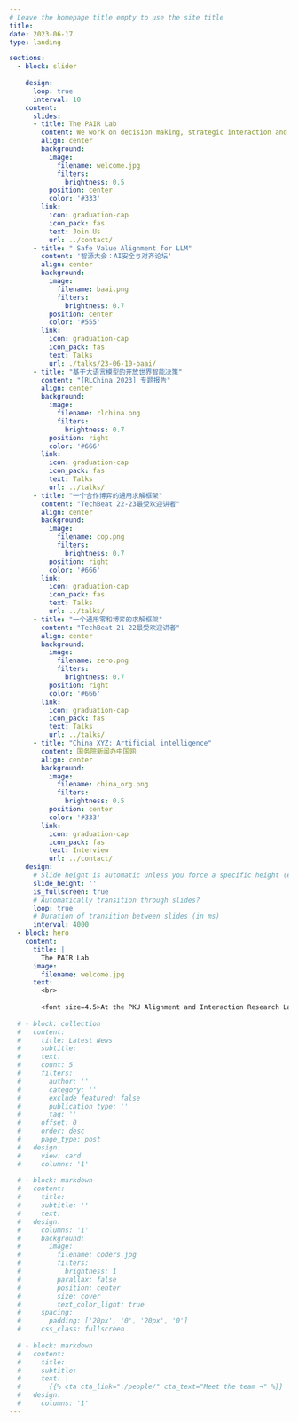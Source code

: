 ```yaml
---
# Leave the homepage title empty to use the site title
title:
date: 2023-06-17
type: landing

sections:
  - block: slider
    
    design:
      loop: true
      interval: 10
    content:
      slides:
      - title: The PAIR Lab 
        content: We work on decision making, strategic interaction and alignment
        align: center
        background:
          image:
            filename: welcome.jpg
            filters:
              brightness: 0.5
          position: center
          color: '#333'
        link:
          icon: graduation-cap
          icon_pack: fas
          text: Join Us
          url: ../contact/
      - title: " Safe Value Alignment for LLM"
        content: '智源大会：AI安全与对齐论坛'
        align: center
        background:
          image:
            filename: baai.png
            filters:
              brightness: 0.7
          position: center
          color: '#555'
        link:
          icon: graduation-cap
          icon_pack: fas
          text: Talks
          url: ./talks/23-06-10-baai/
      - title: "基于大语言模型的开放世界智能决策"
        content: "[RLChina 2023] 专题报告"
        align: center
        background:
          image:
            filename: rlchina.png
            filters:
              brightness: 0.7
          position: right
          color: '#666'
        link:
          icon: graduation-cap
          icon_pack: fas
          text: Talks
          url: ../talks/
      - title: "一个合作博弈的通用求解框架"
        content: "TechBeat 22-23最受欢迎讲者"
        align: center
        background:
          image:
            filename: cop.png
            filters:
              brightness: 0.7
          position: right
          color: '#666'
        link:
          icon: graduation-cap
          icon_pack: fas
          text: Talks
          url: ../talks/
      - title: "一个通用零和博弈的求解框架"
        content: "TechBeat 21-22最受欢迎讲者"
        align: center
        background:
          image:
            filename: zero.png
            filters:
              brightness: 0.7
          position: right
          color: '#666'
        link:
          icon: graduation-cap
          icon_pack: fas
          text: Talks
          url: ../talks/
      - title: "China XYZ: Artificial intelligence"
        content: 国务院新闻办中国网
        align: center
        background:
          image:
            filename: china_org.png
            filters:
              brightness: 0.5
          position: center
          color: '#333'
        link:
          icon: graduation-cap
          icon_pack: fas
          text: Interview
          url: ../contact/
    design:
      # Slide height is automatic unless you force a specific height (e.g. '400px')
      slide_height: ''
      is_fullscreen: true
      # Automatically transition through slides?
      loop: true
      # Duration of transition between slides (in ms)
      interval: 4000
  - block: hero
    content:
      title: |
        The PAIR Lab
      image:
        filename: welcome.jpg
      text: |
        <br>
        
        <font size=4.5>At the PKU Alignment and Interaction Research Lab (PAIR Lab), we address the fundamental challenges in decision-making, strategic interactions, and value alignment towards achieving AGI. Our expertise encompasses **reinforcement learning** for refined decision-making, **multi-agent systems and game theory** for complex interactions, and **RLHF** techniques for secure AGI-human value alignment. Our integrative methodology aims to guide AGI development towards a safe, beneficial future in synchrony with humanity.</font>
  
  # - block: collection
  #   content:
  #     title: Latest News
  #     subtitle:
  #     text:
  #     count: 5
  #     filters:
  #       author: ''
  #       category: ''
  #       exclude_featured: false
  #       publication_type: ''
  #       tag: ''
  #     offset: 0
  #     order: desc
  #     page_type: post
  #   design:
  #     view: card
  #     columns: '1'
  
  # - block: markdown
  #   content:
  #     title:
  #     subtitle: ''
  #     text:
  #   design:
  #     columns: '1'
  #     background:
  #       image: 
  #         filename: coders.jpg
  #         filters:
  #           brightness: 1
  #         parallax: false
  #         position: center
  #         size: cover
  #         text_color_light: true
  #     spacing:
  #       padding: ['20px', '0', '20px', '0']
  #     css_class: fullscreen
  
  # - block: markdown
  #   content:
  #     title:
  #     subtitle:
  #     text: |
  #       {{% cta cta_link="./people/" cta_text="Meet the team →" %}}
  #   design:
  #     columns: '1'
---
```

